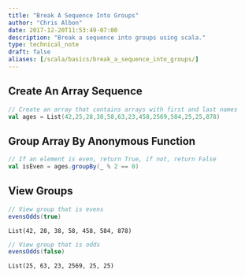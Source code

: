 ```yaml
---
title: "Break A Sequence Into Groups"
author: "Chris Albon"
date: 2017-12-20T11:53:49-07:00
description: "Break a sequence into groups using scala."
type: technical_note
draft: false
aliases: [/scala/basics/break_a_sequence_into_groups/]
---
```

## Create An Array Sequence


```scala
// Create an array that contains arrays with first and last names
val ages = List(42,25,28,38,58,63,23,458,2569,584,25,25,878)
```

## Group Array By Anonymous Function


```scala
// If an element is even, return True, if not, return False
val isEven = ages.groupBy(_ % 2 == 0)
```

## View Groups


```scala
// View group that is evens
evensOdds(true)
```




    List(42, 28, 38, 58, 458, 584, 878)




```scala
// View group that is odds
evensOdds(false)
```




    List(25, 63, 23, 2569, 25, 25)


